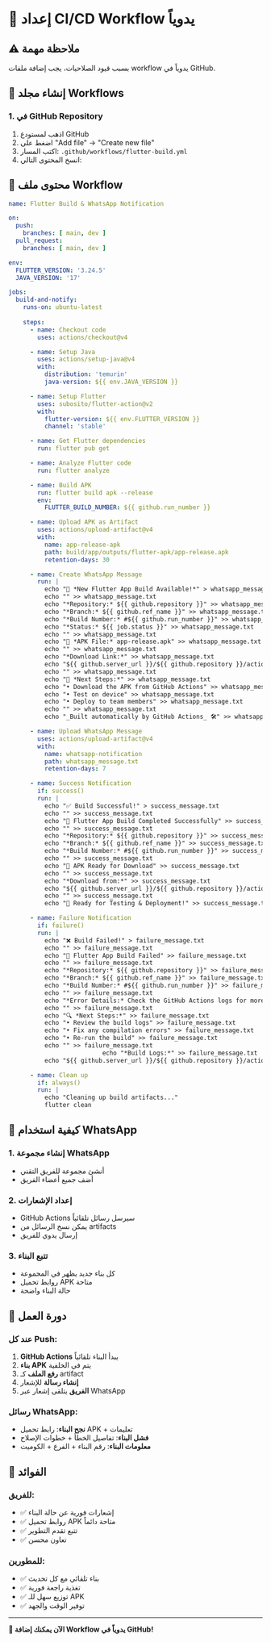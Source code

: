 # 🚀 إعداد CI/CD Workflow يدوياً

## ⚠️ ملاحظة مهمة
بسبب قيود الصلاحيات، يجب إضافة ملفات workflow يدوياً في GitHub.

## 📁 إنشاء مجلد Workflows

### 1. في GitHub Repository
1. اذهب لمستودع GitHub
2. اضغط على "Add file" → "Create new file"
3. اكتب المسار: `.github/workflows/flutter-build.yml`
4. انسخ المحتوى التالي:

## 🔧 محتوى ملف Workflow

```yaml
name: Flutter Build & WhatsApp Notification

on:
  push:
    branches: [ main, dev ]
  pull_request:
    branches: [ main, dev ]

env:
  FLUTTER_VERSION: '3.24.5'
  JAVA_VERSION: '17'

jobs:
  build-and-notify:
    runs-on: ubuntu-latest
    
    steps:
      - name: Checkout code
        uses: actions/checkout@v4

      - name: Setup Java
        uses: actions/setup-java@v4
        with:
          distribution: 'temurin'
          java-version: ${{ env.JAVA_VERSION }}

      - name: Setup Flutter
        uses: subosito/flutter-action@v2
        with:
          flutter-version: ${{ env.FLUTTER_VERSION }}
          channel: 'stable'

      - name: Get Flutter dependencies
        run: flutter pub get

      - name: Analyze Flutter code
        run: flutter analyze

      - name: Build APK
        run: flutter build apk --release
        env:
          FLUTTER_BUILD_NUMBER: ${{ github.run_number }}

      - name: Upload APK as Artifact
        uses: actions/upload-artifact@v4
        with:
          name: app-release-apk
          path: build/app/outputs/flutter-apk/app-release.apk
          retention-days: 30

      - name: Create WhatsApp Message
        run: |
          echo "🚀 *New Flutter App Build Available!*" > whatsapp_message.txt
          echo "" >> whatsapp_message.txt
          echo "*Repository:* ${{ github.repository }}" >> whatsapp_message.txt
          echo "*Branch:* ${{ github.ref_name }}" >> whatsapp_message.txt
          echo "*Build Number:* #${{ github.run_number }}" >> whatsapp_message.txt
          echo "*Status:* ${{ job.status }}" >> whatsapp_message.txt
          echo "" >> whatsapp_message.txt
          echo "📱 *APK File:* app-release.apk" >> whatsapp_message.txt
          echo "" >> whatsapp_message.txt
          echo "*Download Link:*" >> whatsapp_message.txt
          echo "${{ github.server_url }}/${{ github.repository }}/actions/runs/${{ github.run_id }}/artifacts" >> whatsapp_message.txt
          echo "" >> whatsapp_message.txt
          echo "🎯 *Next Steps:*" >> whatsapp_message.txt
          echo "• Download the APK from GitHub Actions" >> whatsapp_message.txt
          echo "• Test on device" >> whatsapp_message.txt
          echo "• Deploy to team members" >> whatsapp_message.txt
          echo "" >> whatsapp_message.txt
          echo "_Built automatically by GitHub Actions_ 🛠️" >> whatsapp_message.txt

      - name: Upload WhatsApp Message
        uses: actions/upload-artifact@v4
        with:
          name: whatsapp-notification
          path: whatsapp_message.txt
          retention-days: 7

      - name: Success Notification
        if: success()
        run: |
          echo "✅ Build Successful!" > success_message.txt
          echo "" >> success_message.txt
          echo "🎉 Flutter App Build Completed Successfully" >> success_message.txt
          echo "" >> success_message.txt
          echo "*Repository:* ${{ github.repository }}" >> success_message.txt
          echo "*Branch:* ${{ github.ref_name }}" >> success_message.txt
          echo "*Build Number:* #${{ github.run_number }}" >> success_message.txt
          echo "" >> success_message.txt
          echo "📱 APK Ready for Download" >> success_message.txt
          echo "" >> success_message.txt
          echo "*Download from:*" >> success_message.txt
          echo "${{ github.server_url }}/${{ github.repository }}/actions/runs/${{ github.run_id }}/artifacts" >> success_message.txt
          echo "" >> success_message.txt
          echo "🚀 Ready for Testing & Deployment!" >> success_message.txt

      - name: Failure Notification
        if: failure()
        run: |
          echo "❌ Build Failed!" > failure_message.txt
          echo "" >> failure_message.txt
          echo "🚨 Flutter App Build Failed" >> failure_message.txt
          echo "" >> failure_message.txt
          echo "*Repository:* ${{ github.repository }}" >> failure_message.txt
          echo "*Branch:* ${{ github.ref_name }}" >> failure_message.txt
          echo "*Build Number:* #${{ github.run_number }}" >> failure_message.txt
          echo "" >> failure_message.txt
          echo "*Error Details:* Check the GitHub Actions logs for more information." >> failure_message.txt
          echo "" >> failure_message.txt
          echo "🔍 *Next Steps:*" >> failure_message.txt
          echo "• Review the build logs" >> failure_message.txt
          echo "• Fix any compilation errors" >> failure_message.txt
          echo "• Re-run the build" >> failure_message.txt
          echo "" >> failure_message.txt
                          echo "*Build Logs:*" >> failure_message.txt
          echo "${{ github.server_url }}/${{ github.repository }}/actions/runs/${{ github.run_id }}" >> failure_message.txt

      - name: Clean up
        if: always()
        run: |
          echo "Cleaning up build artifacts..."
          flutter clean
```

## 📱 كيفية استخدام WhatsApp

### 1. إنشاء مجموعة WhatsApp
- أنشئ مجموعة للفريق التقني
- أضف جميع أعضاء الفريق

### 2. إعداد الإشعارات
- GitHub Actions سيرسل رسائل تلقائياً
- يمكن نسخ الرسائل من artifacts
- إرسال يدوي للفريق

### 3. تتبع البناء
- كل بناء جديد يظهر في المجموعة
- روابط تحميل APK متاحة
- حالة البناء واضحة

## 🔄 دورة العمل

### عند كل Push:
1. **GitHub Actions** يبدأ البناء تلقائياً
2. **بناء APK** يتم في الخلفية
3. **رفع الملف** كـ artifact
4. **إنشاء رسالة** للإشعار
5. **الفريق** يتلقى إشعار عبر WhatsApp

### رسائل WhatsApp:
- **نجح البناء**: رابط تحميل APK + تعليمات
- **فشل البناء**: تفاصيل الخطأ + خطوات الإصلاح
- **معلومات البناء**: رقم البناء + الفرع + الكوميت

## 🎯 الفوائد

### للفريق:
- ✅ إشعارات فورية عن حالة البناء
- ✅ روابط تحميل APK متاحة دائماً
- ✅ تتبع تقدم التطوير
- ✅ تعاون محسن

### للمطورين:
- ✅ بناء تلقائي مع كل تحديث
- ✅ تغذية راجعة فورية
- ✅ توزيع سهل للـ APK
- ✅ توفير الوقت والجهد

---

**🚀 الآن يمكنك إضافة Workflow يدوياً في GitHub!**
